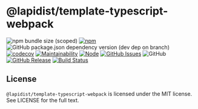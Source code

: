 # @lapidist/template-typescript-webpack

![npm bundle size (scoped)](https://img.shields.io/bundlephobia/min/@lapidist/template-typescript-webpack)
[![npm](https://img.shields.io/npm/v/@lapidist/template-typescript-webpack)](https://www.npmjs.com/package/@lapidist/template-typescript-webpack)
![GitHub package.json dependency version (dev dep on branch)](https://img.shields.io/github/package-json/dependency-version/bylapidist/template-typescript-webpack/dev/typescript)
[![codecov](https://codecov.io/gh/bylapidist/template-typescript-webpack/branch/master/graph/badge.svg)](https://codecov.io/gh/bylapidist/template-typescript-webpack)
[![Maintainability](https://api.codeclimate.com/v1/badges/d28f67acb582d5705333/maintainability)](https://codeclimate.com/github/bylapidist/template-typescript-webpack/maintainability)
[![Node](https://img.shields.io/node/v/@lapidist/template-typescript-webpack)](https://www.npmjs.com/package/@lapidist/components)
[![GitHub Issues](https://img.shields.io/github/issues/bylapidist/template-typescript-webpack.svg?style=flat)](https://github.com/bylapidist/template-typescript-webpack/issues)
![GitHub](https://img.shields.io/github/license/bylapidist/template-typescript-webpack)
[![GitHub Release](https://img.shields.io/github/release/bylapidist/template-typescript-webpack.svg?style=flat)](https://github.com/bylapidist/template-typescript-webpack/releases)
[![Build Status](https://github.com/bylapidist/template-typescript-webpack/workflows/Release/badge.svg)](https://github.com/bylapidist/template-typescript-webpack/actions?query=workflow%3ARelease)

## License
`@lapidist/template-typescript-webpack` is licensed under the MIT license. See LICENSE for the full text.
